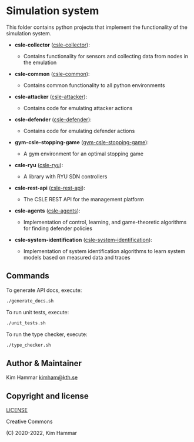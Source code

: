 # Simulation system

This folder contains python projects that implement the functionality of the simulation system.

- **csle-collector** ([csle-collector](./csle-collector)):
  - Contains functionality for sensors and collecting data from nodes in the emulation

- **csle-common** ([csle-common](./csle-common)):
    - Contains common functionality to all python environments

- **csle-attacker** ([csle-attacker](./csle-attacker)):
  - Contains code for emulating attacker actions

- **csle-defender** ([csle-defender](./csle-defender)):
  - Contains code for emulating defender actions
    
- **gym-csle-stopping-game** ([gym-csle-stopping-game](./gym-csle-stopping-game)):
    - A gym environment for an optimal stopping game

- **csle-ryu** ([csle-ryu](./csle-ryu)):
  - A library with RYU SDN controllers

- **csle-rest-api** ([csle-rest-api](./csle-rest-api)):
  - The CSLE REST API for the management platform

- **csle-agents** ([csle-agents](./csle-agents)):
  - Implementation of control, learning, and game-theoretic algorithms for finding defender policies

- **csle-system-identification** ([csle-system-identification](./csle-system-identification)):
  - Implementation of system identification algorithms to learn system models based on measured data and traces

## Commands
To generate API docs, execute:
```bash
./generate_docs.sh
```

To run unit tests, execute:
```bash
./unit_tests.sh
```

To run the type checker, execute:
```bash
./type_checker.sh
```

## Author & Maintainer

Kim Hammar <kimham@kth.se>

## Copyright and license

[LICENSE](../../LICENSE.md)

Creative Commons

(C) 2020-2022, Kim Hammar